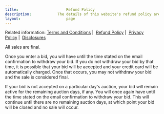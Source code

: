 ```yaml
---
title:						Refund Policy
description:			The details of this website's refund policy are defined here.
layout:						page
---
```



<p>
	<span>
		Related information: 
		<a href="{{ '/terms' | relative_url }}">Terms and Conditions</a> | 
		<a href="{{ '/refund-policy' | relative_url }}">Refund Policy</a> | 
		<a href="{{ '/privacy' | relative_url }}">Privacy Policy</a> | 
		<a href="{{ '/disclosures' | relative_url }}">Disclosures</a>
	</span>
</p>
All sales are final. 

Once you enter a bid, you will have until the time stated on the email confirmation to withdraw your bid. If you do not withdraw your bid by that time, it is possible that your bid will be accepted and your credit card will be automatically charged. Once that occurs, you may not withdraw your bid and the sale is considered final.

If your bid is not accepted on a particular day's auction, your bid will remain active for the remaining auction days, if any. You will once again have until the time stated on the email confirmation to withdraw your bid. This will continue until there are no remaining auction days, at which point your bid will be closed and no sale will occur.

